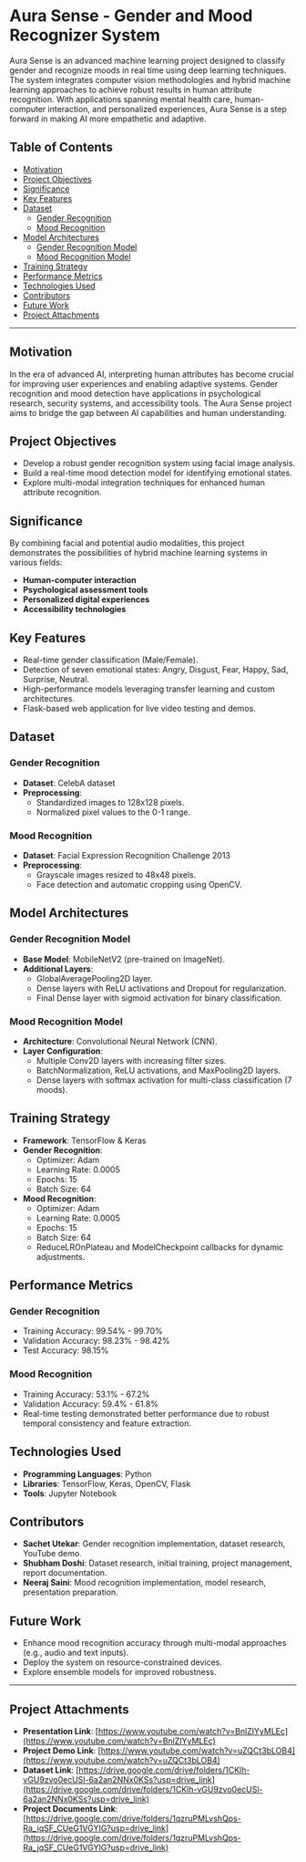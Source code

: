 # Aura Sense - Gender and Mood Recognizer System

Aura Sense is an advanced machine learning project designed to classify gender and recognize moods in real time using deep learning techniques. The system integrates computer vision methodologies and hybrid machine learning approaches to achieve robust results in human attribute recognition. With applications spanning mental health care, human-computer interaction, and personalized experiences, Aura Sense is a step forward in making AI more empathetic and adaptive.

## Table of Contents
- [Motivation](#motivation)
- [Project Objectives](#project-objectives)
- [Significance](#significance)
- [Key Features](#key-features)
- [Dataset](#dataset)
  - [Gender Recognition](#gender-recognition)
  - [Mood Recognition](#mood-recognition)
- [Model Architectures](#model-architectures)
  - [Gender Recognition Model](#gender-recognition-model)
  - [Mood Recognition Model](#mood-recognition-model)
- [Training Strategy](#training-strategy)
- [Performance Metrics](#performance-metrics)
- [Technologies Used](#technologies-used)
- [Contributors](#contributors)
- [Future Work](#future-work)
- [Project Attachments](#project-attachments)

---

## Motivation

In the era of advanced AI, interpreting human attributes has become crucial for improving user experiences and enabling adaptive systems. Gender recognition and mood detection have applications in psychological research, security systems, and accessibility tools. The Aura Sense project aims to bridge the gap between AI capabilities and human understanding.

## Project Objectives

- Develop a robust gender recognition system using facial image analysis.
- Build a real-time mood detection model for identifying emotional states.
- Explore multi-modal integration techniques for enhanced human attribute recognition.

## Significance

By combining facial and potential audio modalities, this project demonstrates the possibilities of hybrid machine learning systems in various fields:

- **Human-computer interaction**
- **Psychological assessment tools**
- **Personalized digital experiences**
- **Accessibility technologies**

## Key Features

- Real-time gender classification (Male/Female).
- Detection of seven emotional states: Angry, Disgust, Fear, Happy, Sad, Surprise, Neutral.
- High-performance models leveraging transfer learning and custom architectures.
- Flask-based web application for live video testing and demos.

## Dataset

### Gender Recognition

- **Dataset**: CelebA dataset
- **Preprocessing**:
  - Standardized images to 128x128 pixels.
  - Normalized pixel values to the 0-1 range.

### Mood Recognition

- **Dataset**: Facial Expression Recognition Challenge 2013
- **Preprocessing**:
  - Grayscale images resized to 48x48 pixels.
  - Face detection and automatic cropping using OpenCV.

## Model Architectures

### Gender Recognition Model

- **Base Model**: MobileNetV2 (pre-trained on ImageNet).
- **Additional Layers**:
  - GlobalAveragePooling2D layer.
  - Dense layers with ReLU activations and Dropout for regularization.
  - Final Dense layer with sigmoid activation for binary classification.

### Mood Recognition Model

- **Architecture**: Convolutional Neural Network (CNN).
- **Layer Configuration**:
  - Multiple Conv2D layers with increasing filter sizes.
  - BatchNormalization, ReLU activations, and MaxPooling2D layers.
  - Dense layers with softmax activation for multi-class classification (7 moods).

## Training Strategy

- **Framework**: TensorFlow & Keras
- **Gender Recognition**:
  - Optimizer: Adam
  - Learning Rate: 0.0005
  - Epochs: 15
  - Batch Size: 64
- **Mood Recognition**:
  - Optimizer: Adam
  - Learning Rate: 0.0005
  - Epochs: 15
  - Batch Size: 64
  - ReduceLROnPlateau and ModelCheckpoint callbacks for dynamic adjustments.

## Performance Metrics

### Gender Recognition
- Training Accuracy: 99.54% - 99.70%
- Validation Accuracy: 98.23% - 98.42%
- Test Accuracy: 98.15%

### Mood Recognition
- Training Accuracy: 53.1% - 67.2%
- Validation Accuracy: 59.4% - 61.8%
- Real-time testing demonstrated better performance due to robust temporal consistency and feature extraction.

## Technologies Used

- **Programming Languages**: Python
- **Libraries**: TensorFlow, Keras, OpenCV, Flask
- **Tools**: Jupyter Notebook

## Contributors

- **Sachet Utekar**: Gender recognition implementation, dataset research, YouTube demo.
- **Shubham Doshi**: Dataset research, initial training, project management, report documentation.
- **Neeraj Saini**: Mood recognition implementation, model research, presentation preparation.

## Future Work

- Enhance mood recognition accuracy through multi-modal approaches (e.g., audio and text inputs).
- Deploy the system on resource-constrained devices.
- Explore ensemble models for improved robustness.

---

## Project Attachments

- **Presentation Link**: [https://www.youtube.com/watch?v=BnlZIYyMLEc](https://www.youtube.com/watch?v=BnlZIYyMLEc)
- **Project Demo Link**: [https://www.youtube.com/watch?v=uZQCt3bLOB4](https://www.youtube.com/watch?v=uZQCt3bLOB4)
- **Dataset Link**: [https://drive.google.com/drive/folders/1CKlh-vGU9zvo0ecUSl-6a2an2NNx0KSs?usp=drive_link](https://drive.google.com/drive/folders/1CKlh-vGU9zvo0ecUSl-6a2an2NNx0KSs?usp=drive_link)
- **Project Documents Link**: [https://drive.google.com/drive/folders/1qzruPMLvshQps-Ra_jqSF_CUeG1VGYIG?usp=drive_link](https://drive.google.com/drive/folders/1qzruPMLvshQps-Ra_jqSF_CUeG1VGYIG?usp=drive_link)
